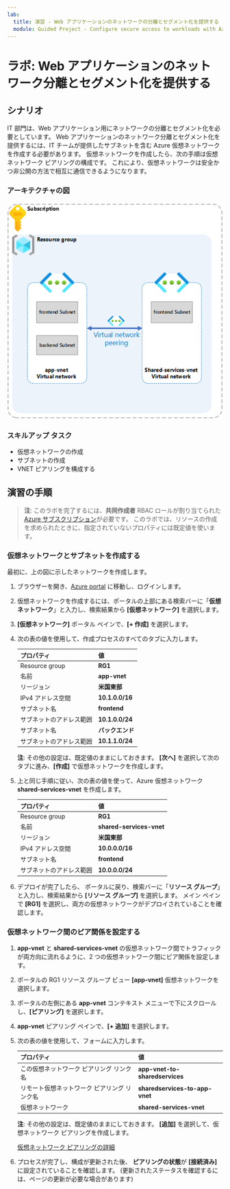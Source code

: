 ```yaml
---
lab:
  title: 演習 - Web アプリケーションのネットワークの分離とセグメント化を提供する
  module: Guided Project - Configure secure access to workloads with Azure virtual networking services
---
```


# ラボ: Web アプリケーションのネットワーク分離とセグメント化を提供する

## シナリオ

IT 部門は、Web アプリケーション用にネットワークの分離とセグメント化を必要としています。 Web アプリケーションのネットワーク分離とセグメント化を提供するには、IT チームが提供したサブネットを含む Azure 仮想ネットワークを作成する必要があります。 仮想ネットワークを作成したら、次の手順は仮想ネットワーク ピアリングの構成です。 これにより、仮想ネットワークは安全かつ非公開の方法で相互に通信できるようになります。

### アーキテクチャの図

![ピアリングされた 2 つの仮想ネットワークを示す図。](../Media/task-1.png)

### スキルアップ タスク

- 仮想ネットワークの作成
- サブネットの作成
- VNET ピアリングを構成する

## 演習の手順

>**注**: このラボを完了するには、**共同作成者** RBAC ロールが割り当てられた [Azure サブスクリプション](https://azure.microsoft.com/free/)が必要です。
> このラボでは、リソースの作成を求められたときに、指定されていないプロパティには既定値を使います。

### 仮想ネットワークとサブネットを作成する

最初に、上の図に示したネットワークを作成します。

1. ブラウザーを開き、<a href="https://portal.azure.com/#home">Azure portal</a> に移動し、ログインします。
1. 仮想ネットワークを作成するには、ポータルの上部にある検索バーに「**仮想ネットワーク**」と入力し、検索結果から **[仮想ネットワーク]** を選択します。
1. **[仮想ネットワーク]** ポータル ペインで、**[+ 作成]** を選択します。
1. 次の表の値を使用して、作成プロセスのすべてのタブに入力します。

    | プロパティ             | 値           |
    | :------------------- | :-------------- |
    | Resource group       | **RG1**         |
    | 名前                 | **app-vnet**    |
    | リージョン               | **米国東部**     |
    | IPv4 アドレス空間   | **10.1.0.0/16** |
    | サブネット名          | **frontend**    |
    | サブネットのアドレス範囲 | **10.1.0.0/24** |
    | サブネット名          | **バックエンド**     |
    | サブネットのアドレス範囲 | **10.1.1.0/24** |

    **注**: その他の設定は、既定値のままにしておきます。 **[次へ]** を選択して次のタブに進み、**[作成]** で仮想ネットワークを作成します。
1. 上と同じ手順に従い、次の表の値を使って、Azure 仮想ネットワーク **shared-services-vnet** を作成します。

    | プロパティ             | 値                    |
    | :------------------- | :----------------------- |
    | Resource group       | **RG1**                  |
    | 名前                 | **shared-services-vnet** |
    | リージョン               | **米国東部**              |
    | IPv4 アドレス空間   | **10.0.0.0/16**          |
    | サブネット名          | **frontend**             |
    | サブネットのアドレス範囲 | **10.0.0.0/24**          |

1. デプロイが完了したら、 ポータルに戻り、検索バーに「**リソース グループ**」と入力し、検索結果から **[リソース グループ]** を選択します。 メイン ペインで **[RG1]** を選択し、両方の仮想ネットワークがデプロイされていることを確認します。

### 仮想ネットワーク間のピア関係を設定する

1. **app-vnet** と **shared-services-vnet** の仮想ネットワーク間でトラフィックが両方向に流れるように、2 つの仮想ネットワーク間にピア関係を設定します。
1. ポータルの RG1 リソース グループ ビュー **[app-vnet]** 仮想ネットワークを選択します。
1. ポータルの左側にある **app-vnet** コンテキスト メニューで下にスクロールし、**[ピアリング]** を選択します。
1. **app-vnet** ピアリング ペインで、**[+ 追加]** を選択します。
1. 次の表の値を使用して、フォームに入力します。

    | プロパティ                                 | 値                          |
    | :--------------------------------------- | :----------------------------- |
    | この仮想ネットワーク ピアリング リンク名   | **app-vnet-to-sharedservices** |
    | リモート仮想ネットワーク ピアリング リンク名 | **sharedservices-to-app-vnet** |
    | 仮想ネットワーク                          | **shared-services-vnet**       |

    **注**: その他の設定は、既定値のままにしておきます。 **[追加]** を選択して、仮想ネットワーク ピアリングを作成します。

    [仮想ネットワーク ピアリングの詳細](https://learn.microsoft.com/azure/virtual-network/virtual-network-manage-peering?tabs=peering-portal)

1. プロセスが完了し、構成が更新された後、 **ピアリングの状態**が **[接続済み]** に設定されていることを確認します。 (更新されたステータスを確認するには、ページの更新が必要な場合があります)
